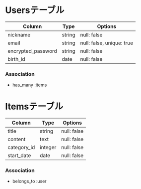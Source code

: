 # Usersテーブル

| Column             | Type   | Options                   |
| ------------------ | ------ | ------------------------- |
| nickname           | string | null: false               |
| email              | string | null: false, unique: true |
| encrypted_password | string | null: false               |
| birth_id           | date   | null: false               |

### Association
- has_many :items


# Itemsテーブル

| Column          | Type    | Options     |
| --------------- | ------- | ----------- |
| title           | string  | null: false |
| content         | text    | null: false |
| category_id     | integer | null: false |
| start_date      | date    | null: false |

### Association
- belongs_to :user
